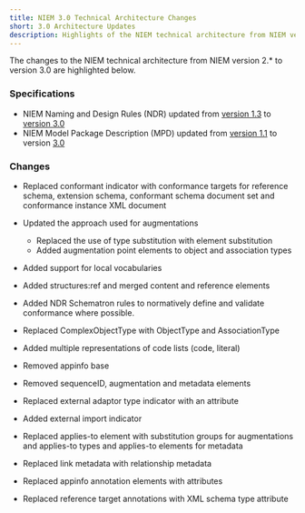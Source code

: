 ```yaml
---
title: NIEM 3.0 Technical Architecture Changes
short: 3.0 Architecture Updates
description: Highlights of the NIEM technical architecture from NIEM version 2.* to version 3.0.
---
```


The changes to the NIEM technical architecture from NIEM version 2.* to version 3.0 are highlighted below.

### Specifications

- NIEM Naming and Design Rules (NDR) updated from [version 1.3](https://reference.niem.gov/niem/specification/naming-and-design-rules/1.3/niem-ndr-1.3.pdf) to [version 3.0](https://reference.niem.gov/niem/specification/naming-and-design-rules/3.0/niem-ndr-3.0.html)
- NIEM Model Package Description (MPD) updated from [version 1.1](https://reference.niem.gov/niem/specification/model-package-description/1.1/) to version [3.0](https://reference.niem.gov/niem/specification/model-package-description/3.0/)

### Changes

- Replaced conformant indicator with conformance targets for reference schema, extension schema, conformant schema document set and conformance instance XML document

- Updated the approach used for augmentations
  - Replaced the use of type substitution with element substitution
  - Added augmentation point elements to object and association types

- Added support for local vocabularies

- Added structures:ref and merged content and reference elements

- Added NDR Schematron rules to normatively define and validate conformance where possible.

- Replaced ComplexObjectType with ObjectType and AssociationType

- Added multiple representations of code lists (code, literal)

- Removed appinfo base

- Removed sequenceID, augmentation and metadata elements

- Replaced external adaptor type indicator with an attribute

- Added external import indicator

- Replaced applies-to element with substitution groups for augmentations and applies-to types and applies-to elements for metadata

- Replaced link metadata with relationship metadata

- Replaced appinfo annotation elements with attributes

- Replaced reference target annotations with XML schema type attribute
